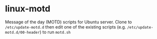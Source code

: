 # linux-motd
Message of the day (MOTD) scripts for Ubuntu server.
Clone to `/etc/update-motd.d` then edit one of the existing scripts (e.g. `/etc/update-motd.d/00-header`) to run `motd.sh`